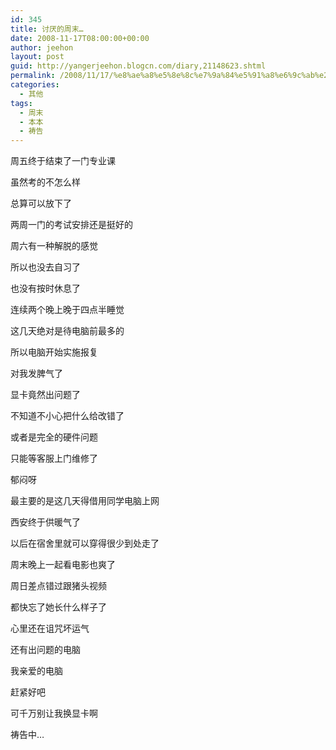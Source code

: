 ```yaml
---
id: 345
title: 讨厌的周末…
date: 2008-11-17T08:00:00+00:00
author: jeehon
layout: post
guid: http://yangerjeehon.blogcn.com/diary,21148623.shtml
permalink: /2008/11/17/%e8%ae%a8%e5%8e%8c%e7%9a%84%e5%91%a8%e6%9c%ab%e2%80%a6/
categories:
  - 其他
tags:
  - 周末
  - 本本
  - 祷告
---
```

周五终于结束了一门专业课
  
虽然考的不怎么样
  
总算可以放下了
  
两周一门的考试安排还是挺好的
  
周六有一种解脱的感觉
  
所以也没去自习了
  
也没有按时休息了
  
连续两个晚上晚于四点半睡觉
  
这几天绝对是待电脑前最多的
  
所以电脑开始实施报复
  
对我发脾气了
  
显卡竟然出问题了
  
不知道不小心把什么给改错了
  
或者是完全的硬件问题
  
只能等客服上门维修了
  
郁闷呀
  
最主要的是这几天得借用同学电脑上网
  
西安终于供暖气了
  
以后在宿舍里就可以穿得很少到处走了
  
周末晚上一起看电影也爽了
  
周日差点错过跟猪头视频
  
都快忘了她长什么样子了
  
心里还在诅咒坏运气
  
还有出问题的电脑
  
我亲爱的电脑
  
赶紧好吧
  
可千万别让我换显卡啊
  
祷告中…